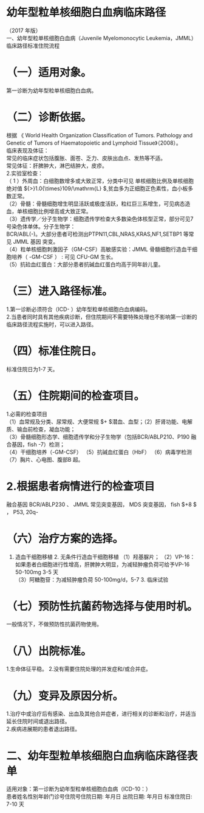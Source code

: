 # 幼年型粒单核细胞白血病临床路径  
（2017 年版）  
一、幼年型粒单核细胞白血病（Juvenile Myelomonocytic Leukemia，JMML）临床路径标准住院流程  
# （一）适用对象。  
第一诊断为幼年型粒单核细胞白血病。  
# （二）诊断依据。  
根据 《 World Health Organization Classification of Tumors.  Pathology and Genetic of Tumors of Haematopoietic and  Lymphoid Tissue》（2008）。  
临床表现及体征：  
常见的临床症状包括腹胀、面苍、乏力、皮肤出血点、发热等不适。  
常见体征：肝脾肿大，淋巴结肿大，皮疹。  
2.实验室检查：  
（ 1 ）外周血：白细胞数增多或大致正常，分类中可见 单核细胞比例及单核细胞绝对值 ${>}1.0{\times}109/\mathrm{L} $,贫血多为正细胞正色素性，血小板多数正常。  
（2）骨髓：骨髓细胞增生明显活跃或极度活跃，粒红巨三系增生，可见病态造血，单核细胞比例增高或大致正常。  
（3）遗传学／分子生物学：细胞遗传学检查大多数染色体核型正常，部分可见7 号染色体单体。分子生物学：  
BCR/ABL(-)。大部分患者可检测出PTPN11,CBL,NRAS,KRAS,NF1,SETBP1  等常见 JMML  基因 突变。  
（4）粒单核细胞刺激因子（GM-CSF）高敏感实验：JMML  骨髓细胞行造血干细胞培养（ -GM-CSF ） : 可见 CFU-GM 生长。  
（5）抗硷血红蛋白：大部分患者抗碱血红蛋白均高于同年龄儿童。  
# （三）进入路径标准。  
1.第一诊断必须符合（ICD-  ）幼年型粒单核细胞白血病编码。  
2.当患者同时具有其他疾病诊断，但住院期间不需要特殊处理也不影响第一诊断的临床路径流程实施时，可以进入路径。  
# （四）标准住院日。  
标准住院日为1-7 天。  
# （五）住院期间的检查项目。  
1.必需的检查项目  
（1）血常规及分类、尿常规、大便常规 $+ $潜血、血型；（2）肝肾功能、电解质、输血前检查，凝血功能；  
（3）骨髓细胞形态学、细胞遗传学和分子生物学（包括BCR/ABLP210、P190 融合基因，fish -7）检测；  
（4）干细胞培养（-GM-CSF） （5）抗碱血红蛋白（HbF） （6）病毒学检测 （7）胸片、心电图、腹部B 超。  
# 2.根据患者病情进行的检查项目  
融合基因 BCR/ABLP230 、 JMML  常见突变基因， MDS 突变基因， fish $+8 $ ， P53, 20q-  
# （六）治疗方案的选择。  
1. 造血干细胞移植   2. 无条件行造血干细胞移植   （1）羟基脲片； （2）VP-16：如果患者白细胞进行性增高，肝脾肿大明显，为减轻肿瘤负荷可给予VP-16 50-100mg 3-5 天  
（3）阿糖胞苷：为减轻肿瘤负荷 50-100mg/d，5-7 3. 临床试验  
# （七）预防性抗菌药物选择与使用时机。  
一般情况下，不做预防性抗菌药物使用。  
# （八）出院标准。  
1.生命体征平稳。 2.没有需要住院处理的并发症和/或合并症。  
# （九）变异及原因分析。  
1.治疗中或治疗后有感染、出血及其他合并症者，进行相关的诊断和治疗，并适当延长住院时间或退出路径。  
2.疾病进展期的患者退出路径。  
# 二、幼年型粒单核细胞白血病临床路径表单  
适用对象：第一诊断为幼年型粒单核细胞白血病（ICD-10：）  
患者姓名性别年龄门诊号住院号住院日期:   年月日   出院日期:   年月日    标准住院日: 7-10  天  
